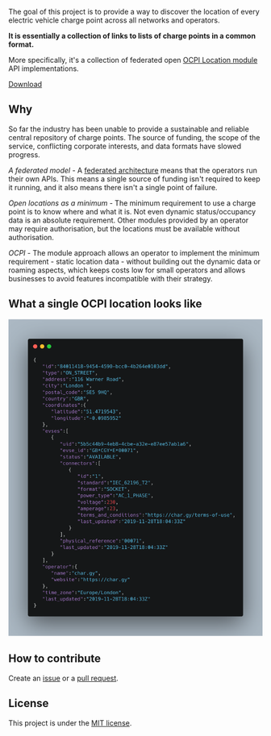 The goal of this project is to provide a way to discover the location of every electric vehicle charge point across all networks and operators.

**It is essentially a collection of links to lists of charge points in a common format.**

More specifically, it's a collection of federated open [OCPI Location module](https://github.com/ocpi/ocpi/blob/master/mod_locations.asciidoc) API implementations.

[Download](https://ocpi-register.github.io/ocpi-register/register.json)

## Why

So far the industry has been unable to provide a sustainable and reliable central repository of charge points. The source of funding, the scope of the service, conflicting corporate interests, and data formats have slowed progress.

*A federated model* - A [federated architecture](https://en.wikipedia.org/wiki/Federated_architecture) means that the operators run
their own APIs. This means a single source of funding isn't required to keep it running, and it also means there isn't a single point of failure.

*Open locations as a minimum* - The minimum requirement to use a charge point is to know where and what it is. Not even dynamic status/occupancy data is an absolute requirement. Other modules provided by an operator may require authorisation, but the locations must be available without authorisation.

*OCPI* - The module approach allows an operator to implement the minimum requirement - static location data - without building out the dynamic data or roaming aspects, which keeps costs low for small operators and allows businesses to avoid features incompatible with their strategy.

## What a single OCPI location looks like

![Location sample](sample.png)

## How to contribute

Create an [issue](https://github.com/char-gy/ocpi-register/issues) or a [pull request](https://github.com/char-gy/ocpi-register/pulls).

## License

This project is under the [MIT license](https://github.com/ocpi-register/ocpi-register/blob/master/LICENSE).
